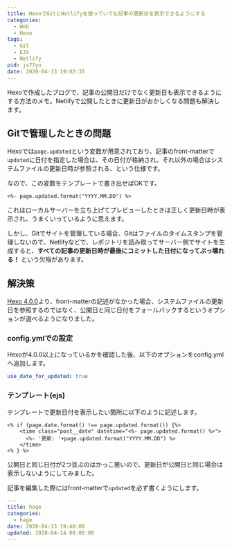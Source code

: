 ```yaml
---
title: HexoでGitとNetlifyを使っていても記事の更新日を表示できるようにする
categories:
  - Web
  - Hexo
tags:
  - Git
  - EJS
  - Netlify
pid: js77yn
date: 2020-04-13 19:02:35
---
```


Hexoで作成したブログで、記事の公開日だけでなく更新日も表示できるようにする方法のメモ。Netlifyで公開したときに更新日がおかしくなる問題も解決します。


## Gitで管理したときの問題

Hexoでは`page.updated`という変数が用意されており、記事のfront-matterで`updated`に日付を指定した場合は、その日付が格納され、それ以外の場合はシステムファイルの更新日時が参照される、という仕様です。

なので、この変数をテンプレートで書き出せばOKです。

```ejs
<%- page.updated.format("YYYY.MM.DD") %>
```

これはローカルサーバーを立ち上げてプレビューしたときは正しく更新日時が表示され、うまくいっているように思えます。

しかし、Gitでサイトを管理している場合、Gitはファイルのタイムスタンプを管理しないので、Netlifyなどで、レポジトリを読み取ってサーバー側でサイトを生成すると、**すべての記事の更新日時が最後にコミットした日付になってぶっ壊れる！** という欠陥があります。


## 解決策

[Hexo 4.0.0](https://hexo.io/news/2019/10/14/hexo-4-released/)より、front-matterの記述がなかった場合、システムファイルの更新日を参照するのではなく、公開日と同じ日付をフォールバックするというオプションが選べるようになりました。

### config.ymlでの設定

Hexoが4.0.0以上になっているかを確認した後、以下のオプションをconfig.ymlへ追加します。

```yml
use_date_for_updated: true
```

### テンプレート(ejs)

テンプレートで更新日付を表示したい箇所に以下のように記述します。

```ejs
<% if (page.date.format() !== page.updated.format()) {%>
    <time class="post__date" datetime="<%- page.updated.format() %>">
      <%- '更新: '+page.updated.format("YYYY.MM.DD") %>
    </time>
<% } %>
```

公開日と同じ日付が2つ並ぶのはかっこ悪いので、更新日が公開日と同じ場合は表示しないようにしてみました。

記事を編集した際にはfront-matterで`updated`を必ず書くようにします。

```yml
---
title: hoge
categories:
  - hage
date: 2020-04-13 19:40:00
updated: 2020-04-14 08:00:00
---
```
